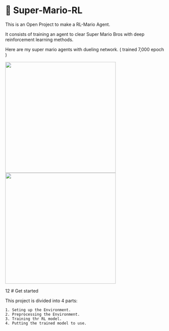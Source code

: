 # :mushroom: Super-Mario-RL 

This is an Open Project to make a RL-Mario Agent.

It consists of training an agent to clear Super Mario Bros with deep reinforcement learning methods.

Here are my super mario agents with dueling network. ( trained 7,000 epoch )

<p float="center">
  <img src="/mario1.gif" width="350" />
  <img src="/mario14.gif" width="350" /> 
</p>
12
# Get started

This project is divided into 4 parts:
	
	1. Seting up the Environment.
	2. Preprocessing the Environment.
	3. Training thr RL model.
	4. Putting the trained model to use.
